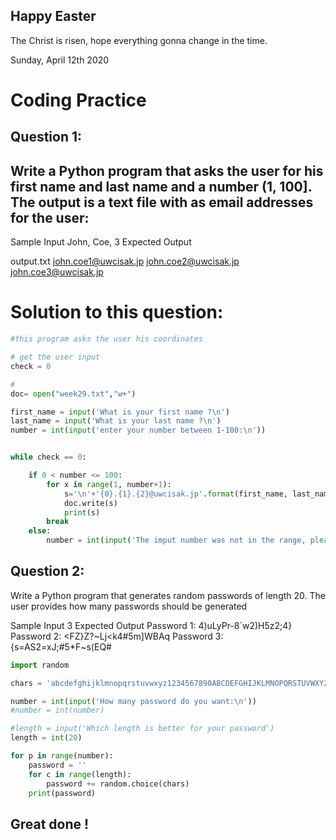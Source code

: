 ## Happy Easter
The Christ is risen, hope everything gonna change in the time.


Sunday, April 12th 2020

# Coding Practice

## Question 1:

## Write a Python program that asks the user for his first name and last name and a number (1, 100]. The output is a text file with as email addresses for the user:

Sample Input
John, Coe, 3
Expected Output

output.txt
john.coe1@uwcisak.jp
john.coe2@uwcisak.jp
john.coe3@uwcisak.jp

# Solution to this question:

```.py
#this program asks the user his coordinates

# get the user input
check = 0

#
doc= open("week29.txt","w+")

first_name = input('What is your first name ?\n')
last_name = input('What is your last name ?\n')
number = int(input('enter your number between 1-100:\n'))


while check == 0:

    if 0 < number <= 100:
        for x in range(1, number+1):
            s='\n'+'{0}.{1}.{2}@uwcisak.jp'.format(first_name, last_name, x)
            doc.write(s)
            print(s)
        break
    else:
        number = int(input('The imput number was not in the range, please enter a number between 1-100:\n'))
```

## Question 2:

Write a Python program that generates random passwords of length 20. The user provides how many passwords should be generated

Sample Input
3
Expected Output
Password 1: 4)uLyPr-8`w2)H5z2;4}
Password 2: <FZ}Z?~Lj<k4#5m]WBAq
Password 3: {s=AS2=xJ;#5*F~s(EQ#

```.py
import random

chars = 'abcdefghijklmnopqrstuvwxyz1234567890ABCDEFGHIJKLMNOPQRSTUVWXYZ!@&%#*+¥<>-='

number = int(input('How many password do you want:\n'))
#number = int(number)

#length = input('Which length is better for your password')
length = int(20)

for p in range(number):
    password = ''
    for c in range(length):
        password += random.choice(chars)
    print(password)
```

## Great done ! 
